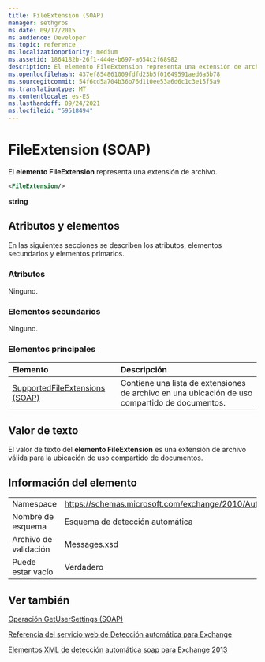 ```yaml
---
title: FileExtension (SOAP)
manager: sethgros
ms.date: 09/17/2015
ms.audience: Developer
ms.topic: reference
ms.localizationpriority: medium
ms.assetid: 1864182b-26f1-444e-b697-a654c2f68982
description: El elemento FileExtension representa una extensión de archivo.
ms.openlocfilehash: 437ef854861009fdfd23b5f01649591aed6a5b78
ms.sourcegitcommit: 54f6cd5a704b36b76d110ee53a6d6c1c3e15f5a9
ms.translationtype: MT
ms.contentlocale: es-ES
ms.lasthandoff: 09/24/2021
ms.locfileid: "59518494"
---
```

# <a name="fileextension-soap"></a>FileExtension (SOAP)

El **elemento FileExtension** representa una extensión de archivo. 
  
```XML
<FileExtension/>
```

 **string**
## <a name="attributes-and-elements"></a>Atributos y elementos

En las siguientes secciones se describen los atributos, elementos secundarios y elementos primarios.
  
### <a name="attributes"></a>Atributos

Ninguno.
  
### <a name="child-elements"></a>Elementos secundarios

Ninguno.
  
### <a name="parent-elements"></a>Elementos principales

|**Elemento**|**Descripción**|
|:-----|:-----|
|[SupportedFileExtensions (SOAP)](supportedfileextensions-soap.md) <br/> |Contiene una lista de extensiones de archivo en una ubicación de uso compartido de documentos.  <br/> |
   
## <a name="text-value"></a>Valor de texto

El valor de texto del **elemento FileExtension** es una extensión de archivo válida para la ubicación de uso compartido de documentos. 
  
## <a name="element-information"></a>Información del elemento

|||
|:-----|:-----|
|Namespace  <br/> |https://schemas.microsoft.com/exchange/2010/Autodiscover  <br/> |
|Nombre de esquema  <br/> |Esquema de detección automática  <br/> |
|Archivo de validación  <br/> |Messages.xsd  <br/> |
|Puede estar vacío  <br/> |Verdadero  <br/> |
   
## <a name="see-also"></a>Ver también



[Operación GetUserSettings (SOAP)](getusersettings-operation-soap.md)


[Referencia del servicio web de Detección automática para Exchange](autodiscover-web-service-reference-for-exchange.md)
  
[Elementos XML de detección automática soap para Exchange 2013](soap-autodiscover-xml-elements-for-exchange-2013.md)

